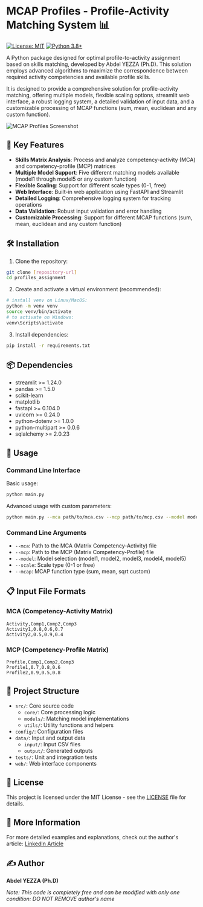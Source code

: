 # MCAP Profiles - Profile-Activity Matching System 📊

[![License: MIT](https://img.shields.io/badge/License-MIT-yellow.svg)](https://opensource.org/licenses/MIT)
[![Python 3.8+](https://img.shields.io/badge/python-3.8+-blue.svg)](https://www.python.org/downloads/)

A Python package designed for optimal profile-to-activity assignment based on skills matching, developed by Abdel YEZZA (Ph.D). This solution employs advanced algorithms to maximize the correspondence between required activity competencies and available profile skills.

It is designed to provide a comprehensive solution for profile-activity matching, offering multiple models, flexible scaling options, streamlit web interface, a robust logging system, a detailed validation of input data, and a customizable processing of MCAP functions (sum, mean, euclidean and any custom function).

![MCAP Profiles Screenshot](https://github.com/ayezza/profiles_assignment/raw/main/README_assets/screenshot.png)

## 🎯 Key Features

- **Skills Matrix Analysis**: Process and analyze competency-activity (MCA) and competency-profile (MCP) matrices
- **Multiple Model Support**: Five different matching models available (model1 through model5 or any custom function)
- **Flexible Scaling**: Support for different scale types (0-1, free)
- **Web Interface**: Built-in web application using FastAPI and Streamlit
- **Detailed Logging**: Comprehensive logging system for tracking operations
- **Data Validation**: Robust input validation and error handling
- **Customizable Processing**: Support for different MCAP functions (sum, mean, euclidean and any custom function)

## 🛠️ Installation

1. Clone the repository:
```bash
git clone [repository-url]
cd profiles_assignment
```

2. Create and activate a virtual environment (recommended):
```bash
# install venv on Linux/MacOS:
python -m venv venv
source venv/bin/activate  
# to activate on Windows: 
venv\Scripts\activate
```

3. Install dependencies:
```bash
pip install -r requirements.txt
```

## 📦 Dependencies

- streamlit >= 1.24.0
- pandas >= 1.5.0
- scikit-learn
- matplotlib
- fastapi >= 0.104.0
- uvicorn >= 0.24.0
- python-dotenv >= 1.0.0
- python-multipart >= 0.0.6
- sqlalchemy >= 2.0.23

## 🚀 Usage

### Command Line Interface

Basic usage:
```bash
python main.py
```

Advanced usage with custom parameters:
```bash
python main.py --mca path/to/mca.csv --mcp path/to/mcp.csv --model model2 --scale 0-1 --mcap sum
```

### Command Line Arguments

- `--mca`: Path to the MCA (Matrix Competency-Activity) file
- `--mcp`: Path to the MCP (Matrix Competency-Profile) file
- `--model`: Model selection (model1, model2, model3, model4, model5)
- `--scale`: Scale type (0-1 or free)
- `--mcap`: MCAP function type (sum, mean, sqrt custom)

## 📋 Input File Formats

### MCA (Competency-Activity Matrix)
```csv
Activity,Comp1,Comp2,Comp3
Activity1,0.8,0.6,0.7
Activity2,0.5,0.9,0.4
```

### MCP (Competency-Profile Matrix)
```csv
Profile,Comp1,Comp2,Comp3
Profile1,0.7,0.8,0.6
Profile2,0.9,0.5,0.8
```

## 📁 Project Structure

- `src/`: Core source code
  - `core/`: Core processing logic
  - `models/`: Matching model implementations
  - `utils/`: Utility functions and helpers
- `config/`: Configuration files
- `data/`: Input and output data
  - `input/`: Input CSV files
  - `output/`: Generated outputs
- `tests/`: Unit and integration tests
- `web/`: Web interface components

## 📝 License

This project is licensed under the MIT License - see the [LICENSE](LICENSE) file for details.

## 🔗 More Information

For more detailed examples and explanations, check out the author's article:
[LinkedIn Article](https://www.linkedin.com/feed/update/urn:li:activity:6853567958246027265/)

## ✍️ Author

**Abdel YEZZA (Ph.D)**

*Note: This code is completely free and can be modified with only one condition: DO NOT REMOVE author's name*
